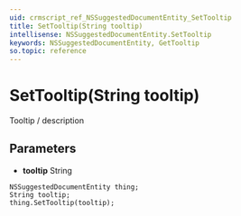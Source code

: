 ```yaml
---
uid: crmscript_ref_NSSuggestedDocumentEntity_SetTooltip
title: SetTooltip(String tooltip)
intellisense: NSSuggestedDocumentEntity.SetTooltip
keywords: NSSuggestedDocumentEntity, GetTooltip
so.topic: reference
---
```


# SetTooltip(String tooltip)

Tooltip / description

## Parameters

* **tooltip** String

```crmscript
NSSuggestedDocumentEntity thing;
String tooltip;
thing.SetTooltip(tooltip);
```

